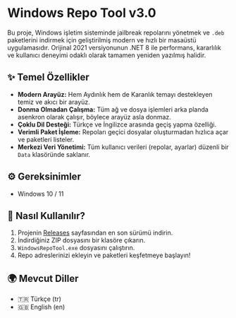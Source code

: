 # Windows Repo Tool v3.0

Bu proje, Windows işletim sisteminde jailbreak repolarını yönetmek ve `.deb` paketlerini indirmek için geliştirilmiş modern ve hızlı bir masaüstü uygulamasıdır. Orijinal 2021 versiyonunun .NET 8 ile performans, kararlılık ve kullanıcı deneyimi odaklı olarak tamamen yeniden yazılmış halidir.

## ✨ Temel Özellikler

- **Modern Arayüz:** Hem Aydınlık hem de Karanlık temayı destekleyen temiz ve akıcı bir arayüz.
- **Donma Olmadan Çalışma:** Tüm ağ ve dosya işlemleri arka planda asenkron olarak çalışır, böylece arayüz asla donmaz.
- **Çoklu Dil Desteği:** Türkçe ve İngilizce arasında geçiş yapma özelliği.
- **Verimli Paket İşleme:** Repoları geçici dosyalar oluşturmadan hızlıca açar ve paketleri listeler.
- **Merkezi Veri Yönetimi:** Tüm kullanıcı verileri (repolar, ayarlar) düzenli bir `Data` klasöründe saklanır.

## ⚙️ Gereksinimler

- Windows 10 / 11

## 🚀 Nasıl Kullanılır?

1.  Projenin [Releases](https://github.com/canpng/Windows-Repo-Tool/releases) sayfasından en son sürümü indirin.
2.  İndirdiğiniz ZIP dosyasını bir klasöre çıkarın.
3.  `WindowsRepoTool.exe` dosyasını çalıştırın.
4.  Repo adreslerinizi ekleyin ve paketleri keşfetmeye başlayın!

## 🌍 Mevcut Diller

- 🇹🇷 Türkçe (tr)
- 🇬🇧 English (en)


